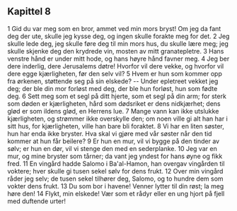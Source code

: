 ## Kapittel 8

1 Gid du var meg som en bror, ammet ved min mors bryst! Om jeg da fant deg der ute, skulle jeg kysse deg, og ingen skulle forakte meg for det. 
2 Jeg skulle lede deg, jeg skulle føre deg til min mors hus, du skulle lære meg; jeg skulle skjenke deg den krydrede vin, mosten av mitt granatepletre. 
3 Hans venstre hånd er under mitt hode, og hans høyre hånd favner meg. 
4 Jeg ber dere inderlig, dere Jerusalems døtre! Hvorfor vil dere vekke, og hvorfor vil dere egge kjærligheten, før den selv vil? 
5 Hvem er hun som kommer opp fra ørkenen, støttende seg på sin elskede? -- Under epletreet vekket jeg deg; der ble din mor forløst med deg, der ble hun forløst, hun som fødte deg. 
6 Sett meg som et segl på ditt hjerte, som et segl på din arm; for sterk som døden er kjærligheten, hård som dødsriket er dens nidkjærhet; dens glød er som ildens glød, en Herrens lue. 
7 Mange vann kan ikke utslukke kjærligheten, og strømmer ikke overskylle den; om noen ville gi alt han har i sitt hus, for kjærligheten, ville han bare bli foraktet. 
8 Vi har en liten søster, hun har enda ikke bryster. Hva skal vi gjøre med vår søster når den tid kommer at hun får beilere? 
9 Er hun en mur, vil vi bygge på den tinder av sølv; er hun en dør, vil vi stenge den med en sederplanke. 
10 Jeg var en mur, og mine bryster som tårner; da vant jeg yndest for hans øyne og fikk fred. 
11 En vingård hadde Salomo i Ba'al-Hamon, han overgav vingården til voktere; hver skulle gi tusen sekel sølv for dens frukt. 
12 Over min vingård råder jeg selv; de tusen sekel tilhører deg, Salomo, og to hundre dem som vokter dens frukt. 
13 Du som bor i havene! Venner lytter til din røst; la meg høre den! 
14 Flykt, min elskede! Vær som et rådyr eller en ung hjort på fjell med duftende urter!